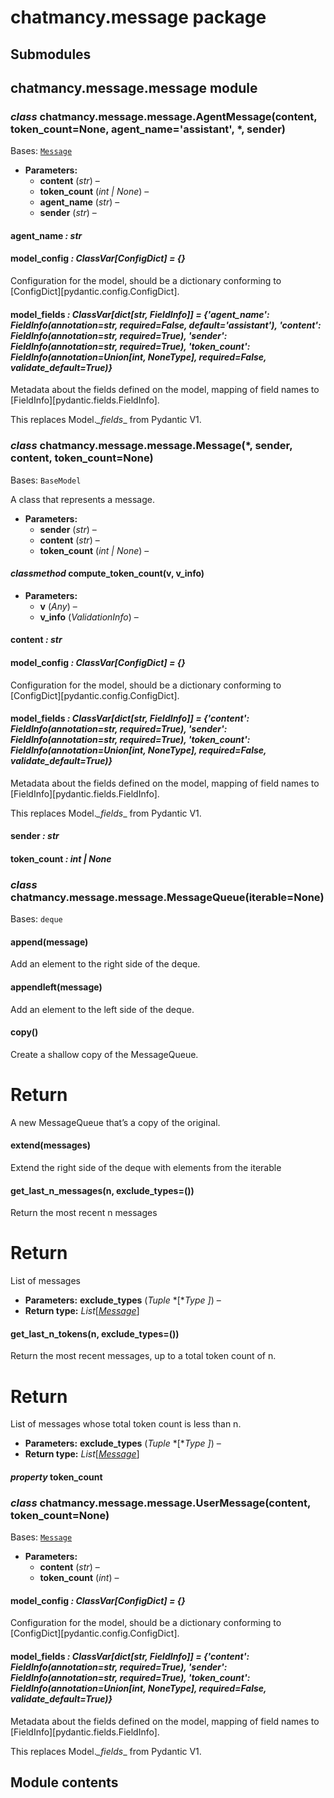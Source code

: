 # chatmancy.message package

## Submodules

## chatmancy.message.message module

### *class* chatmancy.message.message.AgentMessage(content, token_count=None, agent_name='assistant', \*, sender)

Bases: [`Message`](#chatmancy.message.message.Message)

* **Parameters:**
  * **content** (*str*) – 
  * **token_count** (*int* *|* *None*) – 
  * **agent_name** (*str*) – 
  * **sender** (*str*) – 

#### agent_name *: str*

#### model_config *: ClassVar[ConfigDict]* *= {}*

Configuration for the model, should be a dictionary conforming to [ConfigDict][pydantic.config.ConfigDict].

#### model_fields *: ClassVar[dict[str, FieldInfo]]* *= {'agent_name': FieldInfo(annotation=str, required=False, default='assistant'), 'content': FieldInfo(annotation=str, required=True), 'sender': FieldInfo(annotation=str, required=True), 'token_count': FieldInfo(annotation=Union[int, NoneType], required=False, validate_default=True)}*

Metadata about the fields defined on the model,
mapping of field names to [FieldInfo][pydantic.fields.FieldInfo].

This replaces Model._\_fields_\_ from Pydantic V1.

### *class* chatmancy.message.message.Message(\*, sender, content, token_count=None)

Bases: `BaseModel`

A class that represents a message.

* **Parameters:**
  * **sender** (*str*) – 
  * **content** (*str*) – 
  * **token_count** (*int* *|* *None*) – 

#### *classmethod* compute_token_count(v, v_info)

* **Parameters:**
  * **v** (*Any*) – 
  * **v_info** (*ValidationInfo*) – 

#### content *: str*

#### model_config *: ClassVar[ConfigDict]* *= {}*

Configuration for the model, should be a dictionary conforming to [ConfigDict][pydantic.config.ConfigDict].

#### model_fields *: ClassVar[dict[str, FieldInfo]]* *= {'content': FieldInfo(annotation=str, required=True), 'sender': FieldInfo(annotation=str, required=True), 'token_count': FieldInfo(annotation=Union[int, NoneType], required=False, validate_default=True)}*

Metadata about the fields defined on the model,
mapping of field names to [FieldInfo][pydantic.fields.FieldInfo].

This replaces Model._\_fields_\_ from Pydantic V1.

#### sender *: str*

#### token_count *: int | None*

### *class* chatmancy.message.message.MessageQueue(iterable=None)

Bases: `deque`

#### append(message)

Add an element to the right side of the deque.

#### appendleft(message)

Add an element to the left side of the deque.

#### copy()

Create a shallow copy of the MessageQueue.

# Return
A new MessageQueue that’s a copy of the original.

#### extend(messages)

Extend the right side of the deque with elements from the iterable

#### get_last_n_messages(n, exclude_types=())

Return the most recent n messages

# Return
List of messages

* **Parameters:**
  **exclude_types** (*Tuple* *[**Type* *]*) – 
* **Return type:**
  *List*[[*Message*](#chatmancy.message.message.Message)]

#### get_last_n_tokens(n, exclude_types=())

Return the most recent messages, up to a total token count of n.

# Return
List of messages whose total token count is less than n.

* **Parameters:**
  **exclude_types** (*Tuple* *[**Type* *]*) – 
* **Return type:**
  *List*[[*Message*](#chatmancy.message.message.Message)]

#### *property* token_count

### *class* chatmancy.message.message.UserMessage(content, token_count=None)

Bases: [`Message`](#chatmancy.message.message.Message)

* **Parameters:**
  * **content** (*str*) – 
  * **token_count** (*int*) – 

#### model_config *: ClassVar[ConfigDict]* *= {}*

Configuration for the model, should be a dictionary conforming to [ConfigDict][pydantic.config.ConfigDict].

#### model_fields *: ClassVar[dict[str, FieldInfo]]* *= {'content': FieldInfo(annotation=str, required=True), 'sender': FieldInfo(annotation=str, required=True), 'token_count': FieldInfo(annotation=Union[int, NoneType], required=False, validate_default=True)}*

Metadata about the fields defined on the model,
mapping of field names to [FieldInfo][pydantic.fields.FieldInfo].

This replaces Model._\_fields_\_ from Pydantic V1.

## Module contents
